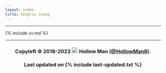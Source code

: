 ```yaml
---
layout: index
title: Songlin Jiang
---
```


---

{% include cv.md %}

---

<h3 align="center">
  Copyleft 🄯 2018-2023
  <img width="20px" src="favicon.ico">
  Hollow Man (<a href="https://github.com/HollowMan6">@HollowMan6</a>).
</h3>

<h3 align="center">
  Last updated on {% include last-updated.txt %}
</h3>
